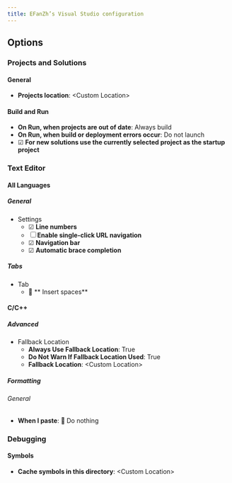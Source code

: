 ```yaml
---
title: EFanZh’s Visual Studio configuration
---
```


## Options

### Projects and Solutions

#### General

- **Projects location**: \<Custom Location\>

#### Build and Run

- **On Run, when projects are out of date**: Always build
- **On Run, when build or deployment errors occur**: Do not launch
- ☑ **For new solutions use the currently selected project as the startup project**

### Text Editor

#### All Languages

##### General

- Settings
    - ☑ **Line numbers**
    - ☐ **Enable single-click URL navigation**
    - ☑ **Navigation bar**
    - ☑ **Automatic brace completion**

##### Tabs

- Tab
    - 🔘 ** Insert spaces**

#### C/C++

##### Advanced

- Fallback Location
    - **Always Use Fallback Location**: True
    - **Do Not Warn If Fallback Location Used**: True
    - **Fallback Location**: \<Custom Location\>

##### Formatting

###### General

- **When I paste**: 🔘 Do nothing

### Debugging

#### Symbols

- **Cache symbols in this directory**: \<Custom Location\>
